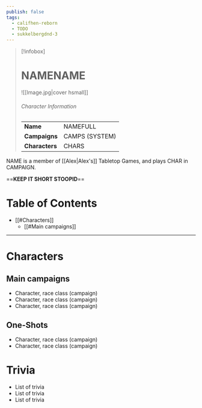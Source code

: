 ```yaml
---
publish: false
tags:
  - califhen-reborn
  - TODO
  - sukkelbergdnd-3
---
```

> [!infobox]  
> # NAMENAME
> ![[Image.jpg|cover hsmall]]  
> ###### Character Information  
> | | |  
> |---|---|  
> | **Name** | NAMEFULL |
> | **Campaigns** | CAMPS (SYSTEM) |
> | **Characters** | CHARS |

NAME is a member of [[Alex|Alex's]] Tabletop Games, and plays CHAR in CAMPAIGN.

==**KEEP IT SHORT STOOPID**==
# Table of Contents
- [[#Characters]]
	- [[#Main campaigns]]
***
# Characters
## Main campaigns
- Character, race class (campaign)
- Character, race class (campaign)
- Character, race class (campaign)
## One-Shots
- Character, race class (campaign)
- Character, race class (campaign)
# Trivia
- List of trivia
- List of trivia
- List of trivia
